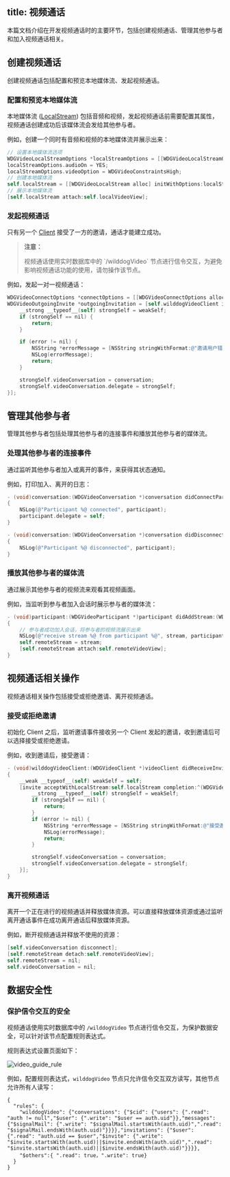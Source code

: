 title: 视频通话
---

本篇文档介绍在开发视频通话时的主要环节，包括创建视频通话、管理其他参与者和加入视频通话相关。

## 创建视频通话

创建视频通话包括配置和预览本地媒体流、发起视频通话。

### 配置和预览本地媒体流

本地媒体流 ([LocalStream](/api/video/ios/Classes/WDGVideoLocalStream.html)) 包括音频和视频，发起视频通话前需要配置其属性，视频通话创建成功后该媒体流会发给其他参与者。

例如，创建一个同时有音频和视频的本地媒体流并展示出来：

```objectivec
// 设置本地媒体流选项
WDGVideoLocalStreamOptions *localStreamOptions = [[WDGVideoLocalStreamOptions alloc] init];
localStreamOptions.audioOn = YES;
localStreamOptions.videoOption = WDGVideoConstraintsHigh;
// 创建本地媒体流
self.localStream = [[WDGVideoLocalStream alloc] initWithOptions:localStreamOptions];
// 展示本地媒体流
[self.localStream attach:self.localVideoView];
```

### 发起视频通话

只有另一个 [Client](/api/video/ios/Classes/WDGVideoClient.html) 接受了一方的邀请，通话才能建立成功。

<blockquote class="warning">
  <p><strong>注意：</strong></p>
  视频通话使用实时数据库中的 `/wilddogVideo` 节点进行信令交互，为避免影响视频通话功能的使用，请勿操作该节点。
</blockquote>


例如，发起一对一视频通话：

```objectivec
WDGVideoConnectOptions *connectOptions = [[WDGVideoConnectOptions alloc] initWithLocalStream:self.localStream];
WDGVideoOutgoingInvite *outgoingInvitation = [self.wilddogVideoClient inviteToConversationWithID:wilddogID options:connectOptions completion:^(WDGVideoConversation *conversation, NSError *error) {
    __strong __typeof__(self) strongSelf = weakSelf;
    if (strongSelf == nil) {
        return;
    }

    if (error != nil) {
        NSString *errorMessage = [NSString stringWithFormat:@"邀请用户错误(%@): %@", userID, [error localizedDescription]];
        NSLog(errorMessage);
        return;
    }

    strongSelf.videoConversation = conversation;
    strongSelf.videoConversation.delegate = strongSelf;
}];
```

## 管理其他参与者

管理其他参与者包括处理其他参与者的连接事件和播放其他参与者的媒体流。


### 处理其他参与者的连接事件

通过监听其他参与者加入或离开的事件，来获得其状态通知。

例如，打印加入、离开的日志：

```objectivec
- (void)conversation:(WDGVideoConversation *)conversation didConnectParticipant:(WDGVideoParticipant *)participant
{
    NSLog(@"Participant %@ connected", participant);
    participant.delegate = self;
}

- (void)conversation:(WDGVideoConversation *)conversation didDisconnectParticipant:(WDGVideoParticipant *)participant
{
    NSLog(@"Participant %@ disconnected", participant);
}
```

### 播放其他参与者的媒体流

通过展示其他参与者的视频流来观看其视频画面。

例如，当监听到参与者加入会话时展示参与者的媒体流：

```objectivec
- (void)participant:(WDGVideoParticipant *)participant didAddStream:(WDGVideoRemoteStream *)stream
{
    // 参与者成功加入会话，将参与者的视频流展示出来
    NSLog(@"receive stream %@ from participant %@", stream, participant);
    self.remoteStream = stream;
    [self.remoteStream attach:self.remoteVideoView];
}
```

## 视频通话相关操作

视频通话相关操作包括接受或拒绝邀请、离开视频通话。

### 接受或拒绝邀请

初始化 Client 之后，监听邀请事件接收另一个 Client 发起的邀请，收到邀请后可以选择接受或拒绝邀请。

例如，收到邀请后，接受邀请：

```objectivec
- (void)wilddogVideoClient:(WDGVideoClient *)videoClient didReceiveInvite:(WDGVideoIncomingInvite *)invite
{
    __weak __typeof__(self) weakSelf = self;
    [invite acceptWithLocalStream:self.localStream completion:^(WDGVideoConversation *conversation, NSError *error) {
        __strong __typeof__(self) strongSelf = weakSelf;
        if (strongSelf == nil) {
            return;
        }
        if (error != nil) {
            NSString *errorMessage = [NSString stringWithFormat:@"接受邀请错误: %@", [error localizedDescription]];
            NSLog(errorMessage);
            return;
        }

        strongSelf.videoConversation = conversation;
        strongSelf.videoConversation.delegate = strongSelf;
    }];
}
```

### 离开视频通话

离开一个正在进行的视频通话并释放媒体资源。可以直接释放媒体资源或通过监听离开通话事件在成功离开通话后释放媒体资源。

例如，断开视频通话并释放不使用的资源：

```objectivec
[self.videoConversation disconnect];
[self.remoteStream detach:self.remoteVideoView];
self.remoteStream = nil;
self.videoConversation = nil;
```

## 数据安全性

### 保护信令交互的安全

视频通话使用实时数据库中的 `/wilddogVideo` 节点进行信令交互，为保护数据安全，可以针对该节点配置规则表达式。

规则表达式设置页面如下：

<img src="/images/video_guide_rule.png" alt="video_guide_rule">

例如，配置规则表达式，`wilddogVideo` 节点只允许信令交互双方读写，其他节点允许所有人读写：

```
{
  "rules": {
    "wilddogVideo": {"conversations": {"$cid": {"users": {".read": "auth != null","$user": {".write": "$user == auth.uid"}},"messages": {"$signalMail": {".write": "$signalMail.startsWith(auth.uid)",".read": "$signalMail.endsWith(auth.uid)"}}}},"invitations": {"$user": {".read": "auth.uid == $user","$invite": {".write": "$invite.startsWith(auth.uid)||$invite.endsWith(auth.uid)",".read": "$invite.startsWith(auth.uid)||$invite.endsWith(auth.uid)"}}}},
    "$others":{ ".read": true，".write": true}
  }
}
```
